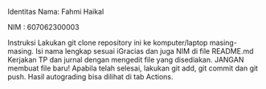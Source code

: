Identitas
Nama: Fahmi Haikal

NIM : 607062300003

Instruksi
Lakukan git clone repository ini ke komputer/laptop masing-masing.
Isi nama lengkap sesuai iGracias dan juga NIM di file README.md
Kerjakan TP dan jurnal dengan mengedit file yang disediakan. JANGAN membuat file baru!
Apabila telah selesai, lakukan git add, git commit dan git push.
Hasil autograding bisa dilihat di tab Actions.